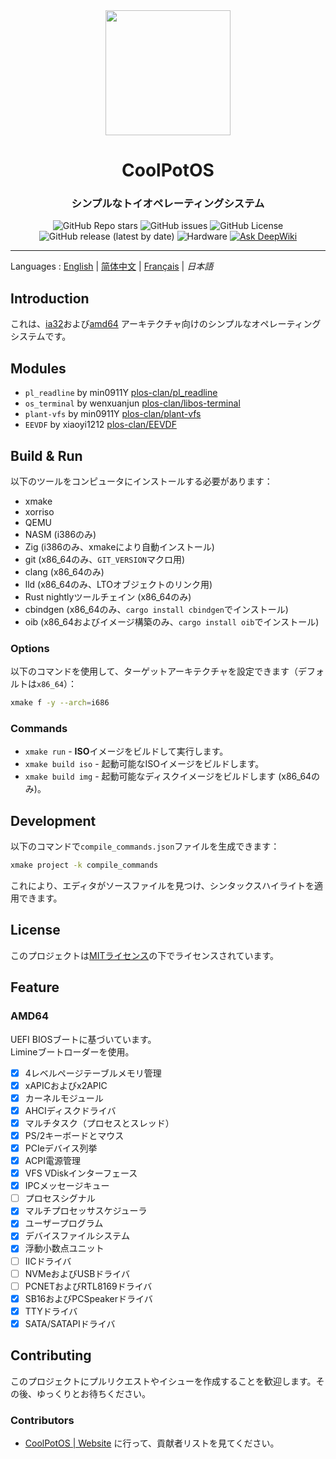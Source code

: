 <div align="center">
<img height="200px" src="https://github.com/user-attachments/assets/9542ad95-0f48-43ad-9617-a750db84e907" />

<h1 align="center">CoolPotOS</h1>
<h3>シンプルなトイオペレーティングシステム</h3>

![GitHub Repo stars](https://img.shields.io/github/stars/plos-clan/CoolPotOS?style=flat-square)
![GitHub issues](https://img.shields.io/github/issues/plos-clan/CoolPotOS?style=flat-square)
![GitHub License](https://img.shields.io/github/license/plos-clan/CoolPotOS?style=flat-square)
![GitHub release (latest by date)](https://img.shields.io/github/v/release/plos-clan/CoolPotOS?style=flat-square)
![Hardware](https://img.shields.io/badge/Hardware-i386_x64-blue?style=flat-square)
[![Ask DeepWiki](https://deepwiki.com/badge.svg)](https://deepwiki.com/plos-clan/CoolPotOS)
</div>

---

Languages
: [English](../README.md)
| [简体中文](README-zh-CN.md)
| [Français](README-fr-FR.md)
| *日本語*

## Introduction

これは、[ia32](https://en.wikipedia.org/wiki/IA-32)および[amd64](https://en.wikipedia.org/wiki/X86-64)
アーキテクチャ向けのシンプルなオペレーティングシステムです。

## Modules

- `pl_readline` by min0911Y [plos-clan/pl_readline](https://github.com/plos-clan/pl_readline)
- `os_terminal` by wenxuanjun [plos-clan/libos-terminal](https://github.com/plos-clan/libos-terminal)
- `plant-vfs` by min0911Y [plos-clan/plant-vfs](https://github.com/plos-clan/plant-vfs)
- `EEVDF` by xiaoyi1212 [plos-clan/EEVDF](https://github.com/plos-clan/EEVDF)

## Build & Run

以下のツールをコンピュータにインストールする必要があります：

- xmake
- xorriso
- QEMU
- NASM (i386のみ)
- Zig (i386のみ、xmakeにより自動インストール)
- git (x86_64のみ、`GIT_VERSION`マクロ用)
- clang (x86_64のみ)
- lld (x86_64のみ、LTOオブジェクトのリンク用)
- Rust nightlyツールチェイン (x86_64のみ)
- cbindgen (x86_64のみ、`cargo install cbindgen`でインストール)
- oib (x86_64およびイメージ構築のみ、`cargo install oib`でインストール)

### Options

以下のコマンドを使用して、ターゲットアーキテクチャを設定できます（デフォルトは`x86_64`）：

```bash
xmake f -y --arch=i686
```

### Commands

- `xmake run` - **ISO**イメージをビルドして実行します。
- `xmake build iso` - 起動可能なISOイメージをビルドします。
- `xmake build img` - 起動可能なディスクイメージをビルドします (x86_64のみ)。

## Development

以下のコマンドで`compile_commands.json`ファイルを生成できます：

```bash
xmake project -k compile_commands
```

これにより、エディタがソースファイルを見つけ、シンタックスハイライトを適用できます。

## License

このプロジェクトは[MITライセンス](LICENSE)の下でライセンスされています。

## Feature

### AMD64

UEFI BIOSブートに基づいています。\
Limineブートローダーを使用。

- [x] 4レベルページテーブルメモリ管理
- [x] xAPICおよびx2APIC
- [x] カーネルモジュール
- [x] AHCIディスクドライバ
- [x] マルチタスク（プロセスとスレッド）
- [x] PS/2キーボードとマウス
- [x] PCIeデバイス列挙
- [x] ACPI電源管理
- [x] VFS VDiskインターフェース
- [x] IPCメッセージキュー
- [ ] プロセスシグナル
- [x] マルチプロセッサスケジューラ
- [x] ユーザープログラム
- [x] デバイスファイルシステム
- [x] 浮動小数点ユニット
- [ ] IICドライバ
- [ ] NVMeおよびUSBドライバ
- [ ] PCNETおよびRTL8169ドライバ
- [x] SB16およびPCSpeakerドライバ
- [x] TTYドライバ
- [x] SATA/SATAPIドライバ

## Contributing

このプロジェクトにプルリクエストやイシューを作成することを歓迎します。その後、ゆっくりとお待ちください。

### Contributors

* [CoolPotOS | Website](cpos.plos-clan.org) に行って、貢献者リストを見てください。
